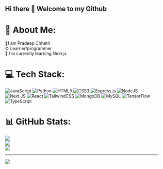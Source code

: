 ## Hi there 👋 Welcome to my Github

# 💫 About Me:
🙏I am Pradeep Chhetri <br>⚙️ Learner/programmer <br>🌱 I’m currently learning Next.js


# 💻 Tech Stack:
![JavaScript](https://img.shields.io/badge/javascript-%23323330.svg?style=for-the-badge&logo=javascript&logoColor=%23F7DF1E) ![Python](https://img.shields.io/badge/python-3670A0?style=for-the-badge&logo=python&logoColor=ffdd54) ![HTML5](https://img.shields.io/badge/html5-%23E34F26.svg?style=for-the-badge&logo=html5&logoColor=white) ![CSS3](https://img.shields.io/badge/css3-%231572B6.svg?style=for-the-badge&logo=css3&logoColor=white) ![Express.js](https://img.shields.io/badge/express.js-%23404d59.svg?style=for-the-badge&logo=express&logoColor=%2361DAFB) ![NodeJS](https://img.shields.io/badge/node.js-6DA55F?style=for-the-badge&logo=node.js&logoColor=white) ![Next JS](https://img.shields.io/badge/Next-black?style=for-the-badge&logo=next.js&logoColor=white) ![React](https://img.shields.io/badge/react-%2320232a.svg?style=for-the-badge&logo=react&logoColor=%2361DAFB) ![TailwindCSS](https://img.shields.io/badge/tailwindcss-%2338B2AC.svg?style=for-the-badge&logo=tailwind-css&logoColor=white) ![MongoDB](https://img.shields.io/badge/MongoDB-%234ea94b.svg?style=for-the-badge&logo=mongodb&logoColor=white) ![MySQL](https://img.shields.io/badge/mysql-4479A1.svg?style=for-the-badge&logo=mysql&logoColor=white) ![TensorFlow](https://img.shields.io/badge/TensorFlow-%23FF6F00.svg?style=for-the-badge&logo=TensorFlow&logoColor=white) ![TypeScript](https://img.shields.io/badge/typescript-%23007ACC.svg?style=for-the-badge&logo=typescript&logoColor=white)
# 📊 GitHub Stats:
![](https://github-readme-stats.vercel.app/api?username=pradeepOp&theme=default&hide_border=false&include_all_commits=false&count_private=false)<br/>
![](https://github-readme-streak-stats.herokuapp.com/?user=pradeepOp&theme=default&hide_border=false)<br/>
![](https://github-readme-stats.vercel.app/api/top-langs/?username=pradeepOp&theme=default&hide_border=false&include_all_commits=false&count_private=false&layout=compact)

---
[![](https://visitcount.itsvg.in/api?id=pradeepOp&icon=0&color=0)](https://visitcount.itsvg.in)

<!-- Proudly created with GPRM ( https://gprm.itsvg.in ) -->

